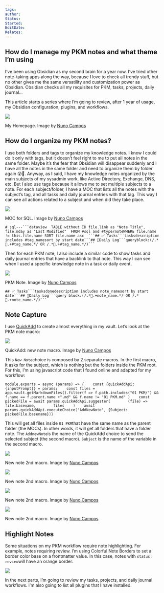```yaml
---
tags: 
author: 
Status: 
Started: 
EditDate: 
Relates:
---
```

## How do I manage my PKM notes and what theme I’m using


I’ve been using Obsidian as my second brain for a year now. I’ve tried other note-taking apps along the way, because I love to check all trendy stuff, but no other gives me the same versatility and customization power as Obsidian. Obsidian checks all my requisites for PKM, tasks, projects, daily journal…

This article starts a series where I’m going to review, after 1 year of usage, my Obsidian configuration, plugins, and workflows.

![](https://miro.medium.com/v2/resize:fit:700/1*wKBkEaGjDWnPn3rLXEvVyQ.png)

My Homepage. Image by [Nuno Campos](https://medium.com/@nuno.f.s.campos)

## How do I organize my PKM notes?

I use both folders and tags to organize my knowledge notes. I know I could do it only with tags, but it doesn’t feel right to me to put all notes in the same folder. Maybe it’s the fear that Obsidian will disappear suddenly and I have all the notes in the same folder and need to organize them by folder again 😵💫. Anyway, as I said, I have my knowledge notes organized by the main subjects of my sysadmin work, like Active Directory, Exchange, DNS, etc. But I also use tags because it allows me to set multiple subjects to a note. For each subject/folder, I have a MOC that lists all the notes with the subject’s tag, and all tasks and daily journal entries with that tag. This way I can see all actions related to a subject and when did they take place.

![](https://miro.medium.com/v2/resize:fit:700/1*qx3G5t2Sv1m78gYYDeGfbQ.png)

MOC for SQL. Image by [Nuno Campos](https://medium.com/@nuno.f.s.campos)

```
# sql---```dataview  TABLE without ID file.link as "Note Title", file.mday as "Last Modified"  FROM #sql and #type/noteWHERE file.name != this.file.name SORT file.name asc  ```## ✅ Tasks```tasksdescription includes #tag_namesort by start date```## 🧾Daily Log```queryblock:(/.*🧾.+#tag_name.*/ OR /.*🧾.+#tag_name.*/)```
```

Then for each PKM note, I also include a similar code to show tasks and daily journal entries that have a backlink to that note. This way I can see when I used a specific knowledge note in a task or daily event.

![](https://miro.medium.com/v2/resize:fit:700/1*WvwCt42TsLYbUok0NyxpmQ.png)

PKM Note. Image by [Nuno Campos](https://medium.com/@nuno.f.s.campos)

```
## ✅ Tasks```tasksdonedescription includes note_namesort by start date```## 🧾Daily Log```query block:(/.*🧾.+note_name.*/ OR /.*🧾.+note_name.*/)```
```

## Note Capture

I use [QuickAdd](https://github.com/chhoumann/quickadd) to create almost everything in my vault. Let’s look at the PKM note macro:

![](https://miro.medium.com/v2/resize:fit:700/1*n9Jr_oC2_aL0L2-ggJVfCg.gif)

QuickAdd: new note macro. Image by [Nuno Campos](https://medium.com/@nuno.f.s.campos)

This `New Note`choice is composed by 2 separate macros. In the first macro, it asks for the subject, which is nothing but the folders inside the PKM root. For this, I’m using javascript code that I found online and adapted for my workflow:

```
module.exports = async (params) => {    const {quickAddApi: {inputPrompt}} = params;    const files = app.vault.getMarkdownFiles().filter(f => f.path.includes("01 PKM/") && f.name == f.parent.name +".md" && f.name != "01 PKM.md" )    const pickedFile = await params.quickAddApi.suggester(        (file) => file.basename,        files    )    await params.quickAddApi.executeChoice('AddNewNote', {Subject: pickedFile.basename})}
```

This will get all files inside `01 PKM`that have the same name as the parent folder (the MOCs). In other words, it will get all folders that have a folder note. The `AddnewNote`is the name of the QuickAdd choice to send the selected subject (the second macro). `Subject` is the name of the variable in the second macro.

![](https://miro.medium.com/v2/resize:fit:587/1*vJZURVuBcBK8YpLpXffwrw.png)

New note 2nd macro. Image by [Nuno Campos](https://medium.com/@nuno.f.s.campos)

![](https://miro.medium.com/v2/resize:fit:587/1*yYTEj4Z19eaBdonIE2Eekw.png)

New note 2nd macro. Image by [Nuno Campos](https://medium.com/@nuno.f.s.campos)

![](https://miro.medium.com/v2/resize:fit:589/1*UeUffAuzLxqA-6gKuXpAQw.png)

New note 2nd macro. Image by [Nuno Campos](https://medium.com/@nuno.f.s.campos)

![](https://miro.medium.com/v2/resize:fit:590/1*LybqFwqQKZ-rkqmDo3f0qA.png)

New note 2nd macro. Image by [Nuno Campos](https://medium.com/@nuno.f.s.campos)

## Highlight Notes

Some situations on my PKM workflow require note highlighting. For example, notes requiring review. I’m using Colorful Note Borders to set a border color base on a frontmatter value. In this case, notes with `status: review`will have an orange border.

![](https://miro.medium.com/v2/resize:fit:700/1*JHTdVsUUlFeJ5LUWPPsfQQ.png)

In the next parts, I’m going to review my tasks, projects, and daily journal workflows. I’m also going to list all plugins that I have installed.